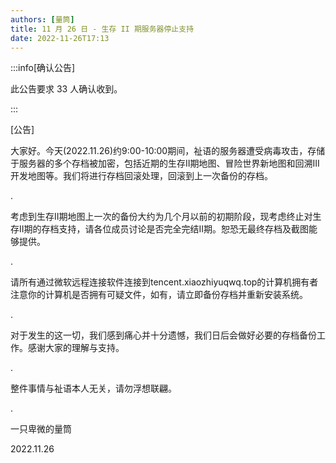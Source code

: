 ```yaml
---
authors: [量筒]
title: 11 月 26 日 - 生存 II 期服务器停止支持
date: 2022-11-26T17:13
---
```


:::info[确认公告]

此公告要求 33 人确认收到。

:::

[公告]

大家好。今天(2022.11.26)约9:00-10:00期间，祉语的服务器遭受病毒攻击，存储于服务器的多个存档被加密，包括近期的生存II期地图、冒险世界新地图和回溯III开发地图等。我们将进行存档回滚处理，回滚到上一次备份的存档。

.

考虑到生存II期地图上一次的备份大约为几个月以前的初期阶段，现考虑终止对生存II期的存档支持，请各位成员讨论是否完全完结II期。恕恐无最终存档及截图能够提供。

.

请所有通过微软远程连接软件连接到tencent.xiaozhiyuqwq.top的计算机拥有者注意你的计算机是否拥有可疑文件，如有，请立即备份存档并重新安装系统。

.

对于发生的这一切，我们感到痛心并十分遗憾，我们日后会做好必要的存档备份工作。感谢大家的理解与支持。

.

整件事情与祉语本人无关，请勿浮想联翩。

.

一只卑微的量筒

2022.11.26
